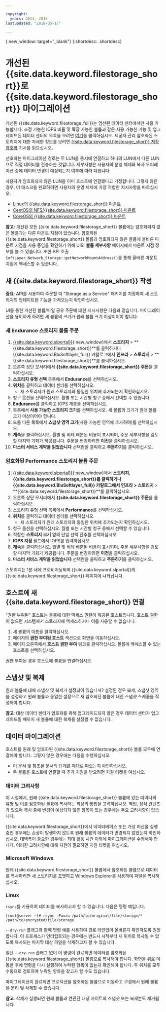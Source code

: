 ```yaml
---

copyright:
  years: 2014, 2018
lastupdated: "2018-05-17"

---
```

{:new_window: target="_blank"}
{:shortdesc: .shortdesc}
 
# 개선된 {{site.data.keyword.filestorage_short}}로 {{site.data.keyword.filestorage_short}} 마이그레이션

개선된 {{site.data.keyword.filestorage_full}}는 엄선된 데이터 센터에서만 사용 가능합니다. 조정 가능한 IOPS 비율 및 확장 가능한 볼륨과 같은 사용 가능한 기능 및 업그레이드된 데이터 센터의 목록을 보려면 [여기](new-ibm-block-and-file-storage-location-and-features.html)를 클릭하십시오. 제공자 관리 암호화된 스토리지에 대한 자세한 정보를 보려면 [{{site.data.keyword.filestorage_short}} 저장 암호화](block-file-storage-encryption-rest.html) 기사를 읽으십시오.

선호하는 마이그레이션 경로는 두 LUN을 동시에 연결하고 하나의 LUN에서 다른 LUN으로 직접 데이터를 전송하는 것입니다. 세부사항은 사용자의 운영 체제와 복사 오퍼레이션 중에 데이터 변경이 예상되는지 여부에 따라 다릅니다. 

사용자가 암호화되지 않은 LUN을 이미 호스트에 연결했다고 가정합니다. 그렇지 않은 경우, 이 태스크를 완료하려면 사용자의 운영 체제에 가장 적합한 지시사항을 따르십시오.

- [Linux의 {{site.data.keyword.filestorage_short}} 마운트](accessing-file-storage-linux.html)
- [CentOS의 NFS/{{site.data.keyword.filestorage_short}} 마운트](mounting-nsf-file-storage.html)
- [CoreOS의 {{site.data.keyword.filestorage_short}} 마운트](mounting-storage-coreos.html)

**참고:** 개선된 모든 {{site.data.keyword.filestorage_short}} 볼륨에는 암호화되지 않은 볼륨과는 다른 마운트 지점이 있습니다. 암호화된 {{site.data.keyword.filestorage_short}} 볼륨과 암호화되지 않은 볼륨에 올바른 마운트 지점을 사용 중임을 확인하기 위해 UI의 **볼륨 세부사항** 페이지에서 마운트 지점 정보를 볼 수 있습니다. 또한 API 호출 `SoftLayer_Network_Storage::getNetworkMountAddress()`를 통해 올바른 마운트 지점에 액세스할 수 있습니다.


## 새 {{site.data.keyword.filestorage_short}} 작성

**중요**: API를 사용하여 주문할 때 "Storage as a Service" 패키지를 지정하여 새 스토리지의 업데이트된 기능을 가져오는지 확인하십시오.

UI를 통한 개선된 볼륨/파일 공유 주문에 대한 지시사항은 다음과 같습니다. 마이그레이션을 용이하게 하려면 새 볼륨의 크기가 원래 볼륨 크기 이상이어야 합니다.

### 새 Endurance 스토리지 볼륨 주문

1. [{{site.data.keyword.slportal}}](https://control.softlayer.com/){:new_window}에서 **스토리지** > **{{site.data.keyword.filestorage_short}}**를 클릭하거나 {{site.data.keyword.BluSoftlayer_full}} 카탈로그에서 **인프라** > **스토리지** > **{{site.data.keyword.filestorage_short}}**를 클릭하십시오.
2. 오른쪽 상단 모서리에서 **{{site.data.keyword.filestorage_short}} 주문**을 클릭하십시오. 
3. **스토리지 유형 선택** 목록에서 **Endurance**를 선택하십시오.
4. **위치**를 클릭하고 데이터 센터를 선택하십시오.
   - 새 스토리지가 원래 스토리지와 동일한 위치에 추가되는지 확인하십시오.
5. 청구 옵션을 선택하십시오. 월별 또는 시간별 청구 중에서 선택할 수 있습니다.
6. **Endurance**를 클릭하고 IOPS 계층을 선택하십시오.
6. 목록에서 **사용 가능한 스토리지 크기**를 선택하십시오. 새 볼륨의 크기가 원래 볼륨 크기 이상이어야 합니다.
7. 드롭 다운 목록에서 **스냅샷 영역 크기**(사용 가능한 영역에 추가하여)를 선택하십시오.
8. **계속**을 클릭하십시오. 월별 및 비례 배분된 비용이 표시되며, 주문 세부사항을 검토할 마지막 기회가 제공됩니다. 주문을 변경하려면 **이전**을 클릭하십시오.
9. **마스터 서비스 계약을 읽었습니다** 선택란을 클릭하고 **주문하기**를 클릭하십시오.
 
### 암호화된 Performance 스토리지 볼륨 주문

1. [{{site.data.keyword.slportal}}](https://control.softlayer.com/){:new_window}에서 **스토리지**, **{{site.data.keyword.filestorage_short}}**를 클릭하거나 {{site.data.keyword.BluSoftlayer_full}} 카탈로그에서 **인프라** >** 스토리지** > **{{site.data.keyword.filestorage_short}}**를 클릭하십시오.
2. 오른쪽 상단 모서리에서 **{{site.data.keyword.filestorage_short}} 주문**을 클릭하십시오. 
3. 스토리지 유형 선택 목록에서 **Performance**를 선택하십시오.
4. **위치**를 클릭하고 데이터 센터를 선택하십시오.
    -  새 스토리지가 원래 스토리지와 동일한 위치에 추가되는지 확인하십시오.
5. 청구 옵션을 선택하십시오. 월별 또는 시간별 청구 중에서 선택할 수 있습니다.
6. 적합한 **스토리지 크기** 옆의 단일 선택 단추를 선택하십시오.
6. **IOPS 지정** 필드에서 IOPS를 입력하십시오.
7. **계속**을 클릭하십시오. 월별 및 비례 배분된 비용이 표시되며, 주문 세부사항을 검토할 마지막 기회가 제공됩니다. 주문을 변경하려면 **이전**을 클릭하십시오.
8. **마스터 서비스 계약을 읽었습니다** 선택란을 클릭하고 **주문하기**를 클릭하십시오.

스토리지는 1분 내에 프로비저닝되며 {{site.data.keyword.slportal}}의 {{site.data.keyword.filestorage_short}} 페이지에 나타납니다.

 
## 호스트에 새 {{site.data.keyword.filestorage_short}} 연결

"권한 부여된" 호스트는 볼륨에 대한 액세스 권한이 제공된 호스트입니다. 호스트 권한이 없으면 시스템에서 스토리지에 액세스하거나 이를 사용할 수 없습니다.

1. 새 볼륨의 이름을 클릭하십시오.
2. 페이지의 **권한 부여된 호스트** 섹션으로 화면을 이동하십시오.
3. 페이지 오른쪽에서 **호스트 권한 부여** 링크를 클릭하십시오. 볼륨에 액세스할 수 있는 호스트를 선택하십시오.

권한 부여된 경우 호스트에 볼륨을 연결하십시오.

 
## 스냅샷 및 복제

원래 볼륨에 대해 스냅샷 및 복제가 설정되어 있습니까? 설정된 경우 복제, 스냅샷 영역을 설정하고 원래 볼륨과 동일한 설정으로 새 암호화된 볼륨에 대한 스냅샷 스케줄을 작성해야 합니다. 

**참고**: 대상 데이터 센터가 암호화를 위해 업그레이드되지 않은 경우 데이터 센터가 업그레이드될 때까지 새 볼륨에 대한 복제를 설정할 수 없습니다.

 
## 데이터 마이그레이션

호스트를 원래 및 암호화된 {{site.data.keyword.filestorage_short}} 볼륨 모두에 연결해야 합니다. 그렇지 않은 경우에는 다음을 수행하십시오.

- 이 문서 및 참조된 문서의 단계를 제대로 따랐는지 확인하십시오.
- 두 볼륨을 호스트에 연결할 때 추가 지원을 받으려면 지원 티켓을 여십시오.

### 데이터 고려사항

이 시점에서, 원래 {{site.data.keyword.filestorage_short}} 볼륨에 있는 데이터의 유형 및 이를 암호화된 볼륨에 복사하는 최상의 방법을 고려하십시오. 백업, 정적 컨텐츠가 있으며 복사 중에 변경이 예상되지 않은 항목이 있는 경우에는 주요 고려사항이 없습니다.

{{site.data.keyword.filestorage_short}}에서 데이터베이스 또는 가상 머신을 실행 중인 경우에는 손상이 발생하지 않도록 원래 볼륨의 데이터가 변경되지 않았는지 확인하십시오. 대역폭이 중요한 경우에는 최대 활동 시간 이외에 마이그레이션을 수행해야 합니다. 이러한 고려사항에 대해 지원이 필요하면 지원 티켓을 여십시오.

### Microsoft Windows

원래 {{site.data.keyword.filestorage_short}} 볼륨에서 암호화된 볼륨으로 데이터를 복사하려면 새 스토리지를 포맷하고 Windows Explorer를 사용하여 파일을 복사하십시오.

### Linux

`rsync`를 사용하여 데이터를 복사하고자 할 수 있습니다. 다음은 명령 예입니다.

```
[root@server ~]# rsync -Pavzu /path/to/original/file/storage/* /path/to/encrypted/file/storage
```

`--dry-run` 플래그와 함께 명령 예를 사용하여 경로 라인업이 올바른지 확인하도록 권장합니다. 이 프로세스가 인터럽트되는 경우에는 반드시 시작부터 새 위치로 복사될 수 있도록 복사되는 마지막 대상 파일을 삭제하고자 할 수 있습니다.

일단 `--dry-run` 플래그 없이 이 명령이 완료되면 데이터를 암호화된 {{site.data.keyword.filestorage_short}} 볼륨으로 복사해야 합니다. 화면을 위로 이동한 후에 명령을 다시 실행하여 누락된 항목이 없는지 확인해야 합니다. 두 위치를 모두 수동으로 검토하여 누락된 항목을 찾고자 할 수도 있습니다.

마이그레이션이 완료되면 프로덕션을 암호화된 볼륨으로 이동하고 구성에서 원래 볼륨을 분리 및 삭제할 수 있습니다. 

**참고**: 삭제가 실행되면 원래 볼륨과 연관된 대상 사이트의 스냅샷 또는 복제본도 제거됩니다.
